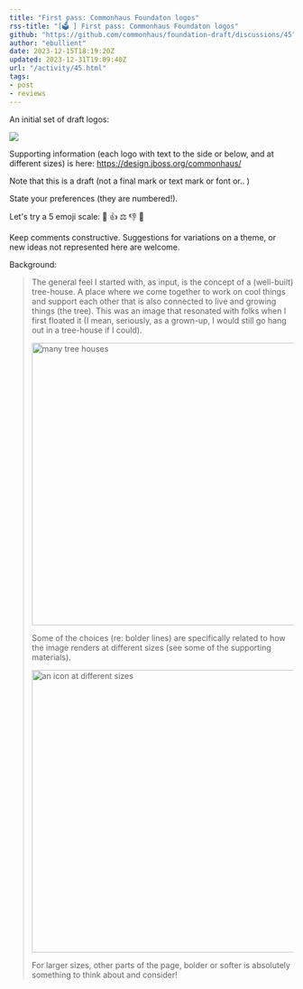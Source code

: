 ```yaml
---
title: "First pass: Commonhaus Foundaton logos"
rss-title: "[🗳️ ] First pass: Commonhaus Foundaton logos"
github: "https://github.com/commonhaus/foundation-draft/discussions/45"
author: "ebullient"
date: 2023-12-15T18:19:20Z
updated: 2023-12-31T19:09:40Z
url: "/activity/45.html"
tags:
- post
- reviews
---
```

An initial set of draft logos:

<img src="https://design.jboss.org/commonhaus/images/commonhaus_r1comparison.png" />

Supporting information (each logo with text to the side or below, and at different sizes) is here: https://design.jboss.org/commonhaus/

Note that this is a draft (not a final mark or text mark or font or.. )

State your preferences (they are numbered!).

Let's try a 5 emoji scale: 🚀 👍 ⚖️ 👎 🙅 

Keep comments constructive. Suggestions for variations on a theme, or new ideas not represented here are welcome. 

Background: 

> The general feel I started with, as input, is the concept of a (well-built) tree-house. A place where we come together to work on cool things and support each other that is also connected to live and growing things (the tree). This was an image that resonated with folks when I first floated it (I mean, seriously, as a grown-up, I would still go hang out in a tree-house if I could).
> 
> <img width="500" alt="many tree houses" src="https://github.com/commonhaus/foundation-draft/assets/808713/dbf04db8-5c9c-43f8-9fde-d1ecfa665b70">
> 
> Some of the choices (re: bolder lines) are specifically related to how the image renders at different sizes (see some of the supporting materials). 
> 
> <img width="500" alt="an icon at different sizes" src="https://github.com/commonhaus/foundation-draft/assets/808713/ab3f9f1f-fca3-4d1d-a7b1-179f5e73f92a">
> 
> For larger sizes, other parts of the page, bolder or softer is absolutely something to think about and consider! 


